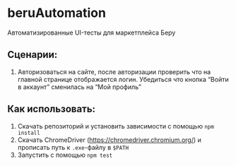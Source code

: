 # beruAutomation
Автоматизированные UI-тесты для маркетплейса Беру

## Сценарии:
1. Авторизоваться на сайте, после авторизации проверить что на главной странице отображается логин. Убедиться что кнопка “Войти в аккаунт” сменилась на “Мой профиль”

## Как использовать:
1. Скачать репозиторий и установить зависимости с помощью `npm install`
2. Скачать ChromeDriver (https://chromedriver.chromium.org/) и прописать путь к `.exe`-файлу в `$PATH`
3. Запустить с помощью `npm test`
